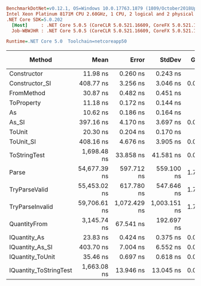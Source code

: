 ``` ini

BenchmarkDotNet=v0.12.1, OS=Windows 10.0.17763.1879 (1809/October2018Update/Redstone5)
Intel Xeon Platinum 8171M CPU 2.60GHz, 1 CPU, 2 logical and 2 physical cores
.NET Core SDK=5.0.202
  [Host]     : .NET Core 5.0.5 (CoreCLR 5.0.521.16609, CoreFX 5.0.521.16609), X64 RyuJIT
  Job-WBWJHR : .NET Core 5.0.5 (CoreCLR 5.0.521.16609, CoreFX 5.0.521.16609), X64 RyuJIT

Runtime=.NET Core 5.0  Toolchain=netcoreapp50  

```
|                 Method |         Mean |        Error |       StdDev |  Gen 0 |  Gen 1 | Gen 2 | Allocated |
|----------------------- |-------------:|-------------:|-------------:|-------:|-------:|------:|----------:|
|            Constructor |     11.98 ns |     0.260 ns |     0.243 ns |      - |      - |     - |         - |
|         Constructor_SI |    408.77 ns |     3.256 ns |     3.046 ns | 0.0100 |      - |     - |     192 B |
|             FromMethod |     30.87 ns |     0.482 ns |     0.451 ns |      - |      - |     - |         - |
|             ToProperty |     11.18 ns |     0.172 ns |     0.144 ns |      - |      - |     - |         - |
|                     As |     10.62 ns |     0.186 ns |     0.164 ns |      - |      - |     - |         - |
|                  As_SI |    397.16 ns |     4.170 ns |     3.697 ns | 0.0100 |      - |     - |     192 B |
|                 ToUnit |     20.30 ns |     0.204 ns |     0.170 ns |      - |      - |     - |         - |
|              ToUnit_SI |    408.16 ns |     4.676 ns |     3.905 ns | 0.0100 |      - |     - |     192 B |
|           ToStringTest |  1,698.48 ns |    33.858 ns |    41.581 ns | 0.0496 |      - |     - |     944 B |
|                  Parse | 54,677.39 ns |   597.712 ns |   559.100 ns | 1.7700 | 0.0610 |     - |   33344 B |
|          TryParseValid | 55,453.02 ns |   617.780 ns |   547.646 ns | 1.7700 | 0.0610 |     - |   33320 B |
|        TryParseInvalid | 59,706.61 ns | 1,072.429 ns | 1,003.151 ns | 1.7090 | 0.0610 |     - |   32928 B |
|           QuantityFrom |  3,145.74 ns |    67.541 ns |   192.697 ns |      - |      - |     - |      56 B |
|           IQuantity_As |     23.83 ns |     0.424 ns |     0.375 ns | 0.0013 |      - |     - |      24 B |
|        IQuantity_As_SI |    403.70 ns |     7.004 ns |     6.552 ns | 0.0100 |      - |     - |     192 B |
|       IQuantity_ToUnit |     35.46 ns |     0.697 ns |     0.618 ns | 0.0030 |      - |     - |      56 B |
| IQuantity_ToStringTest |  1,663.08 ns |    13.946 ns |    13.045 ns | 0.0496 |      - |     - |     944 B |
